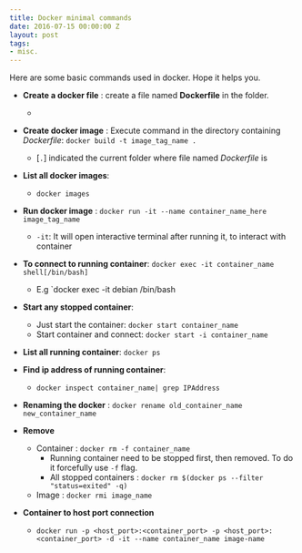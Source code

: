 ```yaml
---
title: Docker minimal commands
date: 2016-07-15 00:00:00 Z
layout: post
tags:
- misc.
---
```


Here are some basic commands used in docker. Hope it helps you.


* **Create a docker file** : create a file named **Dockerfile** in the folder.
    * <script src="https://gist.github.com/murarisumit/1c0a3a1f7fda6ba43cb28761d809292e.js"></script>

* **Create docker image** : Execute command in the directory containing *Dockerfile*: `docker build -t image_tag_name .`
	* [`.`] indicated the current folder where file named *Dockerfile* is

* **List all docker images**:
    * `docker images`

* **Run docker image** : `docker run -it --name container_name_here image_tag_name`
	* `-it`: It will open interactive terminal after running it, to interact with container
	
* **To connect to running container**: `docker exec -it container_name shell[/bin/bash]`
    * E.g `docker exec -it debian /bin/bash

* **Start any stopped container**: 
	* Just start the container: `docker start container_name`
	* Start container and connect: `docker start -i container_name`

* **List all running container**: `docker ps`

* **Find ip address of running container**: 
    * `docker inspect container_name| grep IPAddress`

* **Renaming the docker** : `docker rename old_container_name new_container_name`

* **Remove**
    * Container : `docker rm -f container_name`
        * Running container need to be stopped first, then removed. To do it forcefully use `-f` flag.
        * All stopped containers : `docker rm $(docker ps --filter "status=exited" -q)`
    * Image : `docker rmi image_name` 

* **Container to host port connection**
    * `docker run -p <host_port>:<container_port> -p <host_port>:<container_port> -d -it --name container_name image-name`

